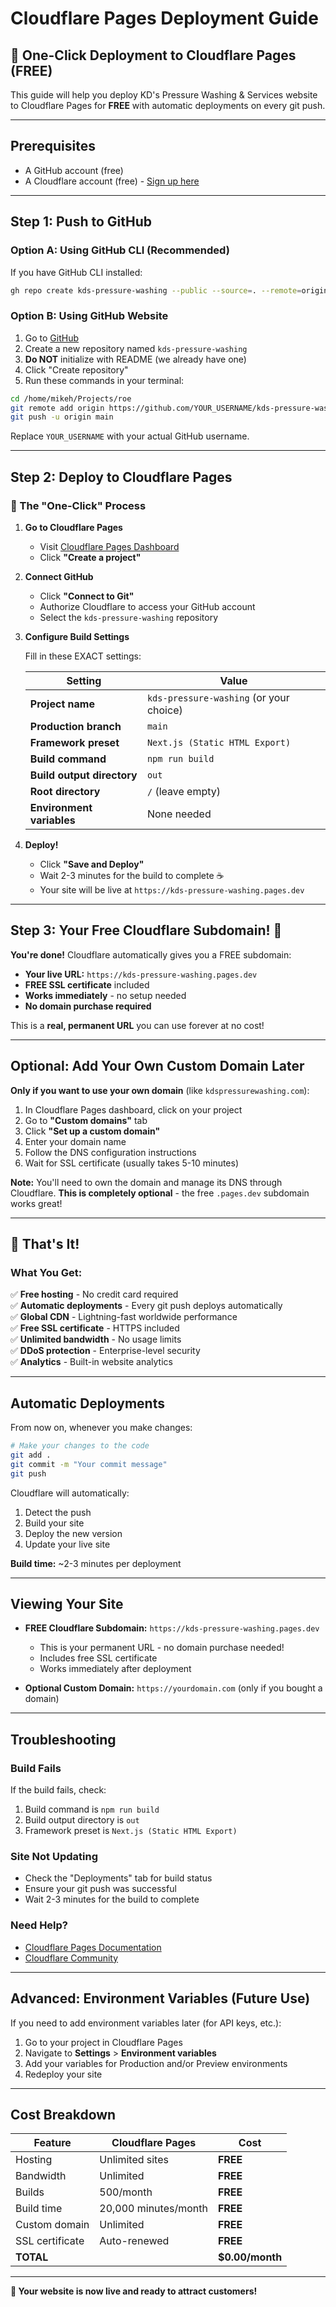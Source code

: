 # Cloudflare Pages Deployment Guide

## 🚀 One-Click Deployment to Cloudflare Pages (FREE)

This guide will help you deploy KD's Pressure Washing & Services website to Cloudflare Pages for **FREE** with automatic deployments on every git push.

---

## Prerequisites

- A GitHub account (free)
- A Cloudflare account (free) - [Sign up here](https://dash.cloudflare.com/sign-up)

---

## Step 1: Push to GitHub

### Option A: Using GitHub CLI (Recommended)

If you have GitHub CLI installed:

```bash
gh repo create kds-pressure-washing --public --source=. --remote=origin --push
```

### Option B: Using GitHub Website

1. Go to [GitHub](https://github.com/new)
2. Create a new repository named `kds-pressure-washing`
3. **Do NOT** initialize with README (we already have one)
4. Click "Create repository"
5. Run these commands in your terminal:

```bash
cd /home/mikeh/Projects/roe
git remote add origin https://github.com/YOUR_USERNAME/kds-pressure-washing.git
git push -u origin main
```

Replace `YOUR_USERNAME` with your actual GitHub username.

---

## Step 2: Deploy to Cloudflare Pages

### 🎯 The "One-Click" Process

1. **Go to Cloudflare Pages**
   - Visit [Cloudflare Pages Dashboard](https://dash.cloudflare.com/pages)
   - Click **"Create a project"**

2. **Connect GitHub**
   - Click **"Connect to Git"**
   - Authorize Cloudflare to access your GitHub account
   - Select the `kds-pressure-washing` repository

3. **Configure Build Settings**
   
   Fill in these EXACT settings:
   
   | Setting | Value |
   |---------|-------|
   | **Project name** | `kds-pressure-washing` (or your choice) |
   | **Production branch** | `main` |
   | **Framework preset** | `Next.js (Static HTML Export)` |
   | **Build command** | `npm run build` |
   | **Build output directory** | `out` |
   | **Root directory** | `/` (leave empty) |
   | **Environment variables** | None needed |

4. **Deploy!**
   - Click **"Save and Deploy"**
   - Wait 2-3 minutes for the build to complete ☕
   - Your site will be live at `https://kds-pressure-washing.pages.dev`

---

## Step 3: Your Free Cloudflare Subdomain! 🎉

**You're done!** Cloudflare automatically gives you a FREE subdomain:

- **Your live URL:** `https://kds-pressure-washing.pages.dev`
- **FREE SSL certificate** included
- **Works immediately** - no setup needed
- **No domain purchase required**

This is a **real, permanent URL** you can use forever at no cost!

---

## Optional: Add Your Own Custom Domain Later

**Only if you want to use your own domain** (like `kdspressurewashing.com`):

1. In Cloudflare Pages dashboard, click on your project
2. Go to **"Custom domains"** tab
3. Click **"Set up a custom domain"**
4. Enter your domain name
5. Follow the DNS configuration instructions
6. Wait for SSL certificate (usually takes 5-10 minutes)

**Note:** You'll need to own the domain and manage its DNS through Cloudflare. **This is completely optional** - the free `.pages.dev` subdomain works great!

---

## 🎉 That's It!

### What You Get:

✅ **Free hosting** - No credit card required  
✅ **Automatic deployments** - Every git push deploys automatically  
✅ **Global CDN** - Lightning-fast worldwide performance  
✅ **Free SSL certificate** - HTTPS included  
✅ **Unlimited bandwidth** - No usage limits  
✅ **DDoS protection** - Enterprise-level security  
✅ **Analytics** - Built-in website analytics  

---

## Automatic Deployments

From now on, whenever you make changes:

```bash
# Make your changes to the code
git add .
git commit -m "Your commit message"
git push
```

Cloudflare will automatically:
1. Detect the push
2. Build your site
3. Deploy the new version
4. Update your live site

**Build time:** ~2-3 minutes per deployment

---

## Viewing Your Site

- **FREE Cloudflare Subdomain:** `https://kds-pressure-washing.pages.dev`
  - This is your permanent URL - no domain purchase needed!
  - Includes free SSL certificate
  - Works immediately after deployment
  
- **Optional Custom Domain:** `https://yourdomain.com` (only if you bought a domain)

---

## Troubleshooting

### Build Fails

If the build fails, check:
1. Build command is `npm run build`
2. Build output directory is `out`
3. Framework preset is `Next.js (Static HTML Export)`

### Site Not Updating

- Check the "Deployments" tab for build status
- Ensure your git push was successful
- Wait 2-3 minutes for the build to complete

### Need Help?

- [Cloudflare Pages Documentation](https://developers.cloudflare.com/pages/)
- [Cloudflare Community](https://community.cloudflare.com/)

---

## Advanced: Environment Variables (Future Use)

If you need to add environment variables later (for API keys, etc.):

1. Go to your project in Cloudflare Pages
2. Navigate to **Settings** > **Environment variables**
3. Add your variables for Production and/or Preview environments
4. Redeploy your site

---

## Cost Breakdown

| Feature | Cloudflare Pages | Cost |
|---------|------------------|------|
| Hosting | Unlimited sites | **FREE** |
| Bandwidth | Unlimited | **FREE** |
| Builds | 500/month | **FREE** |
| Build time | 20,000 minutes/month | **FREE** |
| Custom domain | Unlimited | **FREE** |
| SSL certificate | Auto-renewed | **FREE** |
| **TOTAL** | | **$0.00/month** |

---

**🎊 Your website is now live and ready to attract customers!**

